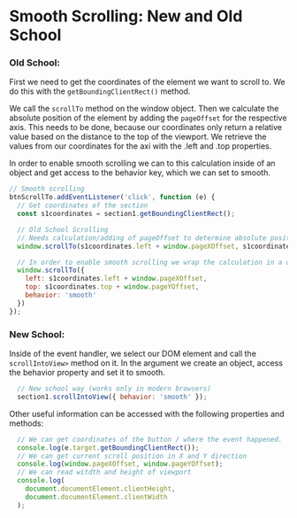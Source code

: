 # Smooth Scrolling: New and Old School

### Old School:
First we need to get the coordinates of the element we want to scroll to. We do this with the <code>getBoundingClientRect()</code> method.

We call the <code>scrollTo</code> method on the window object. Then we calculate the absolute position of the element by adding the <code>pageOffset</code> for the respective axis. This needs to be done, because our coordinates only return a relative value based on the distance to the top of the viewport. We retrieve the values from our coordinates for the axi with the .left and .top properties.

In order to enable smooth scrolling we can to this calculation inside of an object and get access to the behavior key, which we can set to smooth.

```js
// Smooth scrolling
btnScrollTo.addEventListener('click', function (e) {
  // Get coordinates of the section
  const s1coordinates = section1.getBoundingClientRect();

  // Old School Scrolling
  // Needs calculation/adding of pageOffset to determine absolute position of the section, otherwise it is just relative to the viewport
  window.scrollTo(s1coordinates.left + window.pageXOffset, s1coordinates.top + window.pageYOffset);

  // In order to enable smooth scrolling we wrap the calculation in a object and add the behavior key.
  window.scrollTo({
    left: s1coordinates.left + window.pageXOffset,
    top: s1coordinates.top + window.pageYOffset,
    behavior: 'smooth'
  })
});
```

### New School:
Inside of the event handler, we select our DOM element and call the <code>scrollIntoView></code> method on it. In the argument we create an object, access the behavior property and set it to smooth.

```js
  // New school way (works only in modern browsers)
  section1.scrollIntoView({ behavior: 'smooth' });
```

Other useful information can be accessed with the following properties and methods:

```js
  // We can get coordinates of the button / where the event happened.
  console.log(e.target.getBoundingClientRect());
  // We can get current scroll position in X and Y direction
  console.log(window.pageXOffset, window.pageYOffset);
  // We can read witdth and height of viewport
  console.log(
    document.documentElement.clientHeight,
    document.documentElement.clientWidth
  );
```
